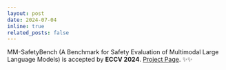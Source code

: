 ```yaml
---
layout: post
date: 2024-07-04
inline: true
related_posts: false
---
```


MM-SafetyBench (A Benchmark for Safety Evaluation of Multimodal Large Language Models) is accepted by **ECCV 2024**. [Project Page](https://isxinliu.github.io/Project/MM-SafetyBench/). :sparkles::sparkles: